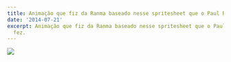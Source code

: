 ```yaml
---
title: Animação que fiz da Ranma baseado nesse spritesheet que o Paul Robertson fez.
date: '2014-07-21'
excerpt: Animação que fiz da Ranma baseado nesse spritesheet que o Paul Robertson
  fez.
---
```




![](https://38.media.tumblr.com/6e31613f343e8e645bc8bdbda5a729f2/tumblr_n92vvlSDPQ1qma17bo1_100.gif)

